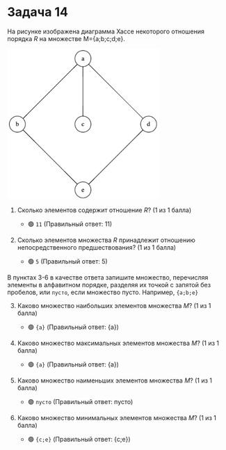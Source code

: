 # Задача 14

На рисунке изображена диаграмма Хассе некоторого отношения порядка *R* на множестве M={a;b;c;d;e}.

<p float="left">
<img src="g16.gv.png" width="350" />
</p>

1. Сколько элементов содержит отношение *R*? (1 из 1 балла)
   * 🟢 `11` (Правильный ответ: 11)


2. Сколько элементов множества *R* принадлежит отношению непосредственного предшествования? (1 из 1 балла)
   * 🟢 `5` (Правильный ответ: 5)

В пунктах 3-6 в качестве ответа запишите множество, перечисляя элементы в алфавитном порядке, разделяя их точкой с запятой без пробелов, или `пусто`, если множество пусто. Например, `{a;b;e}`

3. Каково множество наибольших элементов множества *M*? (1 из 1 балла)
   * 🟢 `{a}` (Правильный ответ: {a})


4. Каково множество максимальных элементов множества *M*? (1 из 1 балла)
   * 🟢 `{a}` (Правильный ответ: {a})


5. Каково множество наименьших элементов множества *M*? (1 из 1 балла)
   * 🟢 `пусто` (Правильный ответ: пусто)


6. Каково множество минимальных элементов множества *M*? (1 из 1 балла)
   * 🟢 `{c;e}` (Правильный ответ: {c;e})
